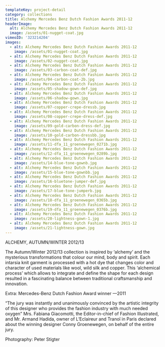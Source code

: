 ```yaml
---
templateKey: project-detail
category: collections
title: Alchemy Mercedes Benz Dutch Fashion Awards 2011-12
headerImage:
  alt: Alchemy Mercedes Benz Dutch Fashion Awards 2011-12
  image: /assets/01-nugget-coat.jpg
vimeoID: '323214204'
images:
  - alt: Alchemy Mercedes Benz Dutch Fashion Awards 2011-12
    image: /assets/01-nugget-coat.jpg
  - alt: Alchemy Mercedes Benz Dutch Fashion Awards 2011-12
    image: /assets/02-nugget-coat.jpg
  - alt: Alchemy Mercedes Benz Dutch Fashion Awards 2011-12
    image: /assets/03-carbon-coat-def.jpg
  - alt: Alchemy Mercedes Benz Dutch Fashion Awards 2011-12
    image: /assets/04-carbon-coat-2b.jpg
  - alt: Alchemy Mercedes Benz Dutch Fashion Awards 2011-12
    image: /assets/05-shadow-gown-def.jpg
  - alt: Alchemy Mercedes Benz Dutch Fashion Awards 2011-12
    image: /assets/06-shadow-gown.jpg
  - alt: Alchemy Mercedes Benz Dutch Fashion Awards 2011-12
    image: /assets/07-copper-crepe-dressb.jpg
  - alt: Alchemy Mercedes Benz Dutch Fashion Awards 2011-12
    image: /assets/08-copper-crepe-dress-def.jpg
  - alt: Alchemy Mercedes Benz Dutch Fashion Awards 2011-12
    image: /assets/09-gold-carbon-dress-def.jpg
  - alt: Alchemy Mercedes Benz Dutch Fashion Awards 2011-12
    image: /assets/10-gold-carbon-dressbb.jpg
  - alt: Alchemy Mercedes Benz Dutch Fashion Awards 2011-12
    image: /assets/11-dfa_11_groenewegen_0271b.jpg
  - alt: Alchemy Mercedes Benz Dutch Fashion Awards 2011-12
    image: /assets/12-dfa_11_groenewegen_0289b.jpg
  - alt: Alchemy Mercedes Benz Dutch Fashion Awards 2011-12
    image: /assets/14-blue-tone-gownb.jpg
  - alt: Alchemy Mercedes Benz Dutch Fashion Awards 2011-12
    image: /assets/15-blue-tone-gownbb.jpg
  - alt: Alchemy Mercedes Benz Dutch Fashion Awards 2011-12
    image: /assets/16-bluetone-jumper-def.jpg
  - alt: Alchemy Mercedes Benz Dutch Fashion Awards 2011-12
    image: /assets/17-blue-tone-jumperb.jpg
  - alt: Alchemy Mercedes Benz Dutch Fashion Awards 2011-12
    image: /assets/18-dfa_11_groenewegen_0365b.jpg
  - alt: Alchemy Mercedes Benz Dutch Fashion Awards 2011-12
    image: /assets/19-dfa_11_groenewegen_0376b.jpg
  - alt: Alchemy Mercedes Benz Dutch Fashion Awards 2011-12
    image: /assets/20-lightness-gown-1.jpg
  - alt: Alchemy Mercedes Benz Dutch Fashion Awards 2011-12
    image: /assets/21-lightness-gown.jpg
---
```


ALCHEMY, AUTUMN/WINTER 2012/13

The Autumn/Winter 2012/13 collection is inspired by ‘alchemy’ and the mysterious transformations that colour our mind, body and spirit. Each intarsia knit garment is processed with a hot dye that changes color and character of used materials like wool, wild silk and copper. This ‘alchemical process’ which allows to integrate and define the shape for each design resulted in a fascinating balance between traditional craftsmanship and innovation.

Extra: Mercedes-Benz Dutch Fashion Award winner —2011

“The jury was instantly and unanimously convinced by the artistic integrity of this designer who provides the fashion industry with much needed oxygen” Mrs. Fabiana Giacomotti, the Editor-in-chief of Fashion Illustrated, and Mr. Armand Hadida, owner of L’Eclaireur and Tranoï in Paris declared about the winning designer Conny Groenewegen, on behalf of the entire jury.

Photography: Peter Stigter
